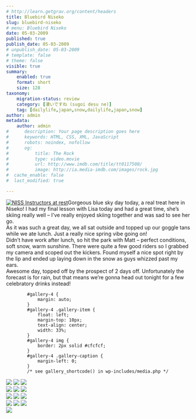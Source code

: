 ```yaml
---
# http://learn.getgrav.org/content/headers
title: Bluebird Niseko
slug: bluebird-niseko
# menu: Bluebird Niseko
date: 05-03-2009
published: true
publish_date: 05-03-2009
# unpublish_date: 05-03-2009
# template: false
# theme: false
visible: true
summary:
    enabled: true
    format: short
    size: 128
taxonomy:
    migration-status: review
    category: [凄いですね (sugoi desu ne)]
    tag: [dailylife,japan,snow,dailylife,japan,snow]
author: admin
metadata:
    author: admin
#      description: Your page description goes here
#      keywords: HTML, CSS, XML, JavaScript
#      robots: noindex, nofollow
#      og:
#          title: The Rock
#          type: video.movie
#          url: http://www.imdb.com/title/tt0117500/
#          image: http://ia.media-imdb.com/images/rock.jpg
#  cache_enable: false
#  last_modified: true

---
```


[![NISS Instructors at rest](http://user47216.vs.easily.co.uk/wp-content/uploads/2009/03/img_5915-200x133.jpg "NISS Instructors at rest")](http://user47216.vs.easily.co.uk/wp-content/uploads/2009/03/img_5915.jpg)Gorgeous blue sky day today, a real treat here in Niseko! I had my final lesson with Lisa today and had a great time, she’s skiing really well – I’ve really enjoyed skiing together and was sad to see her go.  
 As it was such a great day, we all sat outside and topped up our goggle tans while we ate lunch. Just a really nice spring vibe going on!  
 Didn’t have work after lunch, so hit the park with Matt – perfect conditions, soft snow, warm sunshine. There were quite a few good riders so I grabbed my camera and scoped out the kickers. Found myself a nice spot right by the lip and ended up laying down in the snow as guys whizzed past my ears.  
 Awesome day, topped off by the prospect of 2 days off. Unfortunately the forecast is for rain, but that means we’re gonna head out tonight for a few celebratory drinks instead!  

			#gallery-4 {
				margin: auto;
			}
			#gallery-4 .gallery-item {
				float: left;
				margin-top: 10px;
				text-align: center;
				width: 33%;
			}
			#gallery-4 img {
				border: 2px solid #cfcfcf;
			}
			#gallery-4 .gallery-caption {
				margin-left: 0;
			}
			/* see gallery_shortcode() in wp-includes/media.php */

 [![](http://www.dkcy.com/wp-content/uploads/2008/12/20081110_4682.jpg)](http://www.dkcy.com/wp-content/uploads/2008/12/20081110_4682.jpg)  [![](http://www.dkcy.com/wp-content/uploads/2009/06/20090430_6897.jpg)](http://www.dkcy.com/wp-content/uploads/2009/06/20090430_6897.jpg)  [![](http://www.dkcy.com/wp-content/uploads/2009/06/20090430_6911.jpg)](http://www.dkcy.com/wp-content/uploads/2009/06/20090430_6911.jpg)   
 [![](http://www.dkcy.com/wp-content/uploads/2009/06/20090507_6996.jpg)](http://www.dkcy.com/wp-content/uploads/2009/06/20090507_6996.jpg)  [![](http://www.dkcy.com/wp-content/uploads/2009/06/20090507_7000.jpg)](http://www.dkcy.com/wp-content/uploads/2009/06/20090507_7000.jpg)  [![](http://www.dkcy.com/wp-content/uploads/2009/06/20090507_7003.jpg)](http://www.dkcy.com/wp-content/uploads/2009/06/20090507_7003.jpg)   
 [![](http://www.dkcy.com/wp-content/uploads/2009/06/20090507_7009.jpg)](http://www.dkcy.com/wp-content/uploads/2009/06/20090507_7009.jpg)  [![](http://www.dkcy.com/wp-content/uploads/2009/06/20090507_7010.jpg)](http://www.dkcy.com/wp-content/uploads/2009/06/20090507_7010.jpg)  [![](http://www.dkcy.com/wp-content/uploads/2009/06/20090507_7011.jpg)](http://www.dkcy.com/wp-content/uploads/2009/06/20090507_7011.jpg)   
 [![](http://www.dkcy.com/wp-content/uploads/2009/06/20090507_7014.jpg)](http://www.dkcy.com/wp-content/uploads/2009/06/20090507_7014.jpg)  [![](http://www.dkcy.com/wp-content/uploads/2009/06/20090516_7373.jpg)](http://www.dkcy.com/wp-content/uploads/2009/06/20090516_7373.jpg)  [![](http://www.dkcy.com/wp-content/uploads/2009/06/20090521_7538.jpg)](http://www.dkcy.com/wp-content/uploads/2009/06/20090521_7538.jpg)   
 [![](http://www.dkcy.com/wp-content/uploads/2009/06/20090521_7540.jpg)](http://www.dkcy.com/wp-content/uploads/2009/06/20090521_7540.jpg)   